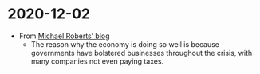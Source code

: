 # 2020-12-02

-   From [Michael Roberts&rsquo; blog](https://thenextrecession.wordpress.com/2020/12/02/a-credit-crash-ahead/)
    -   The reason why the economy is doing so well is because governments have bolstered businesses throughout the crisis, with many companies not even paying taxes.

